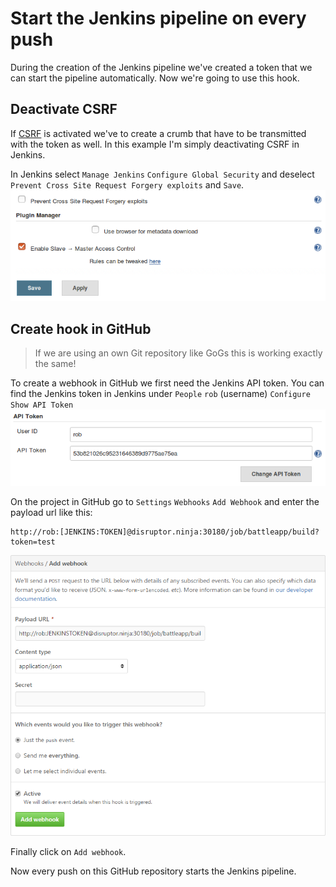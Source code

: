 # Start the Jenkins pipeline on every push
During the creation of the Jenkins pipeline we've created a token that we can start the
pipeline automatically. Now we're going to use this hook.

## Deactivate CSRF
If [CSRF](https://en.wikipedia.org/wiki/Cross-site_request_forgery) is activated we've 
to create a crumb that have to be transmitted with the token as well. In this example 
I'm simply deactivating CSRF in Jenkins.

In Jenkins select `Manage Jenkins` `Configure Global Security` and deselect
`Prevent Cross Site Request Forgery exploits` and `Save`.  
![Deactivate CSRF](images/csrf.png)

## Create hook in GitHub
> If we are using an own Git repository like GoGs this is working exactly the same!

To create a webhook in GitHub we first need the Jenkins API token. You can find the 
Jenkins token in Jenkins under `People` `rob` (username) `Configure`
`Show API Token`  
![Jenkins API Token](images/jenkins_api_token.png)

On the project in GitHub go to `Settings` `Webhooks` `Add Webhook` and enter the 
payload url like this:
```
http://rob:[JENKINS:TOKEN]@disruptor.ninja:30180/job/battleapp/build?token=test
```
![GitHub Webhook](images/github_webhook.png)

Finally click on `Add webhook`.

Now every push on this GitHub repository starts the Jenkins pipeline.